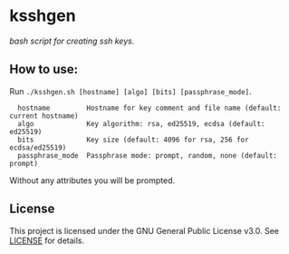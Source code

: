 # ksshgen
*bash script for creating ssh keys.*

## How to use:

Run `./ksshgen.sh [hostname] [algo] [bits] [passphrase_mode]`.
```
  hostname         Hostname for key comment and file name (default: current hostname)
  algo             Key algorithm: rsa, ed25519, ecdsa (default: ed25519)
  bits             Key size (default: 4096 for rsa, 256 for ecdsa/ed25519)
  passphrase_mode  Passphrase mode: prompt, random, none (default: prompt)
```
Without any attributes you will be prompted.

## License
This project is licensed under the GNU General Public License v3.0. See [LICENSE](../LICENSE) for details.

